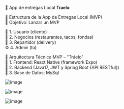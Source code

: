 🚀 App de entregas Local <strong>Traelo</strong>

🧩 Estructura de la App de Entregas Local (MVP)<br>
🎯 Objetivo:
Lanzar un MVP

👤 1. Usuario (cliente)<br>
🏪 2. Negocios (restaurantes, tacos, fondas)<br>
🛵 3. Repartidor (delivery)<br>
⚙️ 4. Admin (tú)

🧱 Arquitectura Técnica MVP – "Tráelo"<br>
🔹 1. Frontend: React Native (framework Expo)<br>
🔹 2. Backend (Java17, JWT y Spring Boot {API RESTful})<br>
🔹 3. Base de Datos: MySql

![image](https://github.com/user-attachments/assets/268d3c3d-026f-4993-b398-ae521c7ac3ae)

![image](https://github.com/user-attachments/assets/9f3dc2a7-cf64-456d-be15-f704a73bec65)

![image](https://github.com/user-attachments/assets/143cad1a-1294-4835-a10e-fd9b6ef92f0a)
